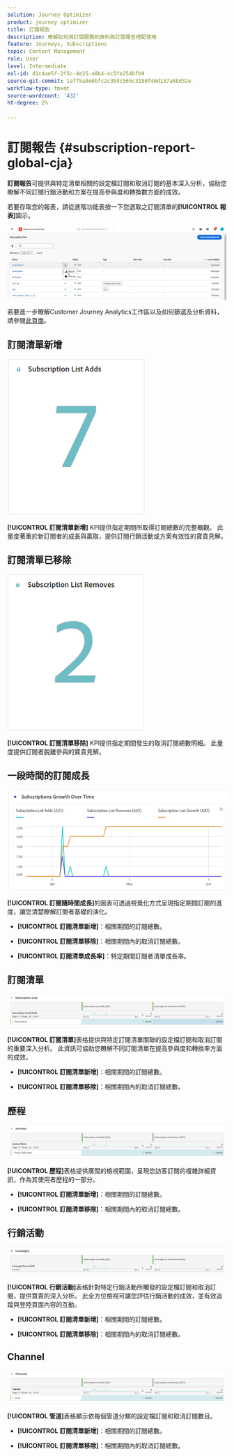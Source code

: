 ```yaml
---
solution: Journey Optimizer
product: journey optimizer
title: 訂閱報告
description: 瞭解如何將訂閱服務的資料與訂閱報告搭配使用
feature: Journeys, Subscriptions
topic: Content Management
role: User
level: Intermediate
exl-id: d1c4ae5f-2f5c-4e25-a8b4-4c5fe254bfb9
source-git-commit: 1af75a0e6bfc2c3b9c565c3190f46d137a68d32e
workflow-type: tm+mt
source-wordcount: '432'
ht-degree: 2%

---
```


# 訂閱報告 {#subscription-report-global-cja}

**訂閱報告**&#x200B;可提供與特定清單相關的設定檔訂閱和取消訂閱的基本深入分析，協助您瞭解不同訂閱行銷活動和方案在提高參與度和轉換數方面的成效。

若要存取您的報表，請從進階功能表按一下您選取之訂閱清單的&#x200B;**[!UICONTROL 報表]**&#x200B;圖示。

![](assets/cja-sub-access.png)

若要進一步瞭解Customer Journey Analytics工作區以及如何篩選及分析資料，請參閱[此頁面](https://experienceleague.adobe.com/zh-hant/docs/analytics-platform/using/cja-workspace/home)。

## 訂閱清單新增

![](assets/cja-sub-add.png)

**[!UICONTROL 訂閱清單新增]** KPI提供指定期間所取得訂閱總數的完整概觀。 此量度著重於新訂閱者的成長與贏取，提供訂閱行銷活動或方案有效性的寶貴見解。

## 訂閱清單已移除

![](assets/cja-sub-add-remove.png)

**[!UICONTROL 訂閱清單移除]** KPI提供指定期間發生的取消訂閱總數明細。 此量度提供訂閱者脫離參與的寶貴見解。

## 一段時間的訂閱成長

![](assets/cja-sub-growth.png)

**[!UICONTROL 訂閱隨時間成長]**&#x200B;的圖表可透過視覺化方式呈現指定期間訂閱的進度，讓您清楚瞭解訂閱者基礎的演化。

* **[!UICONTROL 訂閱清單新增]**：相關期間的訂閱總數。

* **[!UICONTROL 訂閱清單移除]**：相關期間內的取消訂閱總數。

* **[!UICONTROL 訂閱清單成長率]**：特定期間訂閱者清單成長率。

## 訂閱清單

![](assets/cja-sub-lists.png)

**[!UICONTROL 訂閱清單]**&#x200B;表格提供與特定訂閱清單關聯的設定檔訂閱和取消訂閱的重要深入分析。 此資訊可協助您瞭解不同訂閱清單在提高參與度和轉換率方面的成效。

* **[!UICONTROL 訂閱清單新增]**：相關期間的訂閱總數。

* **[!UICONTROL 訂閱清單移除]**：相關期間內的取消訂閱總數。

## 歷程

![](assets/cja-sub-journeys.png)

**[!UICONTROL 歷程]**&#x200B;表格提供廣闊的檢視範圍，呈現您訪客訂閱的複雜詳細資訊，作為其使用者歷程的一部分。

* **[!UICONTROL 訂閱清單新增]**：相關期間的訂閱總數。

* **[!UICONTROL 訂閱清單移除]**：相關期間內的取消訂閱總數。

## 行銷活動

![](assets/cja-sub-campaigns.png)

**[!UICONTROL 行銷活動]**&#x200B;表格針對特定行銷活動所觸發的設定檔訂閱和取消訂閱，提供寶貴的深入分析。 此全方位檢視可讓您評估行銷活動的成效，並有效追蹤與登陸頁面內容的互動。

* **[!UICONTROL 訂閱清單新增]**：相關期間的訂閱總數。

* **[!UICONTROL 訂閱清單移除]**：相關期間內的取消訂閱總數。

## Channel

![](assets/cja-sub-channels.png)

**[!UICONTROL 管道]**&#x200B;表格顯示依每個管道分類的設定檔訂閱和取消訂閱數目。

* **[!UICONTROL 訂閱清單新增]**：相關期間的訂閱總數。

* **[!UICONTROL 訂閱清單移除]**：相關期間內的取消訂閱總數。
